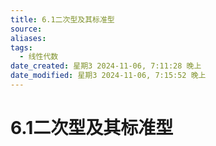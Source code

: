 ```yaml
---
title: 6.1二次型及其标准型
source: 
aliases: 
tags:
  - 线性代数
date_created: 星期3 2024-11-06, 7:11:28 晚上
date_modified: 星期3 2024-11-06, 7:15:52 晚上
---
```


# 6.1二次型及其标准型
